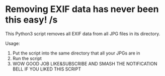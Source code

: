 # Removing EXIF data has never been this easy! /s
This Python3 script removes all EXIF data from all JPG files in its directory.

Usage:

1. Put the script into the same directory that all your JPGs are in
2. Run the script
3. WOW GOOD JOB LIKE&SUBSCRIBE AND SMASH THE NOTIFICATION BELL IF YOU LIKED THIS SCRIPT
